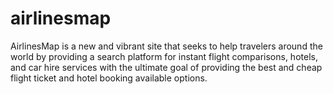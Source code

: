 # airlinesmap
AirlinesMap is a new and vibrant site that seeks to help travelers around the world by providing a search platform for instant flight comparisons, hotels, and car hire services with the ultimate goal of providing the best and cheap flight ticket and hotel booking available options.
